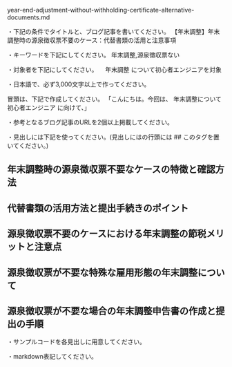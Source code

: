 year-end-adjustment-without-withholding-certificate-alternative-documents.md

・下記の条件でタイトルと、ブログ記事を書いてください。
【年末調整】年末調整時の源泉徴収票不要のケース：代替書類の活用と注意事項

・キーワードを下記にしてください。
年末調整,源泉徴収票ない

・対象者を下記にしてください。
　年末調整 について初心者エンジニアを対象


・日本語で、必ず3,000文字以上で作ってください。

冒頭は、下記で作成してください。
「こんにちは。今回は、
年末調整について初心者エンジニア
に向けて、」

・参考となるブログ記事のURLを2個以上掲載してください。

・見出しには下記を使ってください。(見出しにはの行頭には ## このタグを置いてください。)
## 年末調整時の源泉徴収票不要なケースの特徴と確認方法
## 代替書類の活用方法と提出手続きのポイント
## 源泉徴収票不要のケースにおける年末調整の節税メリットと注意点
## 源泉徴収票が不要な特殊な雇用形態の年末調整について
## 源泉徴収票が不要な場合の年末調整申告書の作成と提出の手順

・サンプルコードを各見出しに用意してください。

・markdown表記してください。


